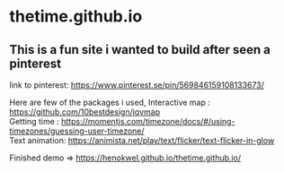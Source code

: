 # thetime.github.io

## This is a fun site i wanted to build after seen a pinterest

link to pinterest: https://www.pinterest.se/pin/569846159108133673/

Here are few of the packages i used,
Interactive map : https://github.com/10bestdesign/jqvmap <br/>
Getting time : https://momentjs.com/timezone/docs/#/using-timezones/guessing-user-timezone/<br/>
Text animation: https://animista.net/play/text/flicker/text-flicker-in-glow <br/>

Finished demo => https://henokwel.github.io/thetime.github.io/
